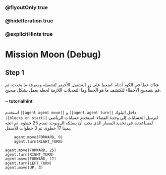 ### @flyoutOnly true
### @hideIteration true
### @explicitHints true

# Mission Moon (Debug)

## Step 1 
هناك خطأ في الكود أدناه. اضغط على زر التشغيل الأخضر لتشغيله ومعرفة ما يحدث، ثم قم بتصحيح الأخطاء لتكتشف ما هو الخطأ وما التعديلات اللازمة لجعله يعمل بشكل صحيح.

#### ~ tutorialhint  
استخدم ``||agent.agent move||`` و ``||agent.agent turn||`` داخل البلوك ``||blocks.on start||`` لترسل الحسابات إلى وحدة الفضاء. استخدم حسابات الرياضي لمساعدتك في تحديد المسار الذي يجب أن يسلكه الروبوت. تقدم 25 خطوة، ثم اتجه يمينا 17 خطوة، ثم 3 خطوات للأسفل.

```ghost
    agent.move(FORWARD, 0)
    agent.turn(RIGHT_TURN)
```
```template
agent.move(FORWARD, 25)
agent.turn(RIGHT_TURN)
agent.move(FORWARD, 17)
agent.turn(LEFT_TURN)
agent.move(UP, 3)
```
```package
```
